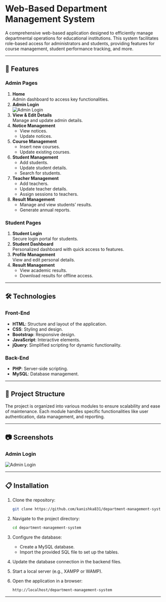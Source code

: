 # Web-Based Department Management System  

A comprehensive web-based application designed to efficiently manage departmental operations for educational institutions. This system facilitates role-based access for administrators and students, providing features for course management, student performance tracking, and more.  

---

## 🚀 Features  

### Admin Pages  
1. **Home**  
   Admin dashboard to access key functionalities.  
2. **Admin Login**  
   ![Admin Login](https://github.com/kanishka831/department-management-system/assets/156570435/2939182d-8dd1-4759-bfe0-02fbe2ea6d95)  
3. **View & Edit Details**  
   Manage and update admin details.  
4. **Notice Management**  
   - View notices.  
   - Update notices.  
5. **Course Management**  
   - Insert new courses.  
   - Update existing courses.  
6. **Student Management**  
   - Add students.  
   - Update student details.  
   - Search for students.  
7. **Teacher Management**  
   - Add teachers.  
   - Update teacher details.  
   - Assign sessions to teachers.  
8. **Result Management**  
   - Manage and view students’ results.  
   - Generate annual reports.  

### Student Pages  
1. **Student Login**  
   Secure login portal for students.  
2. **Student Dashboard**  
   Personalized dashboard with quick access to features.  
3. **Profile Management**  
   View and edit personal details.  
4. **Result Management**  
   - View academic results.  
   - Download results for offline access.  

---

## 🛠️ Technologies  

### Front-End  
- **HTML**: Structure and layout of the application.  
- **CSS**: Styling and design.  
- **Bootstrap**: Responsive design.  
- **JavaScript**: Interactive elements.  
- **jQuery**: Simplified scripting for dynamic functionality.  

### Back-End  
- **PHP**: Server-side scripting.  
- **MySQL**: Database management.  

---

## 📂 Project Structure  

The project is organized into various modules to ensure scalability and ease of maintenance. Each module handles specific functionalities like user authentication, data management, and reporting.  

---

## 📷 Screenshots  

### Admin Login  
![Admin Login](https://github.com/kanishka831/department-management-system/assets/156570435/2939182d-8dd1-4759-bfe0-02fbe2ea6d95)  

---

## 📋 Installation  

1. Clone the repository:  
   ```bash  
   git clone https://github.com/kanishka831/department-management-system.git  
   ```  
2. Navigate to the project directory:  
   ```bash  
   cd department-management-system  
   ```  
3. Configure the database:  
   - Create a MySQL database.  
   - Import the provided SQL file to set up the tables.  

4. Update the database connection in the backend files.  

5. Start a local server (e.g., XAMPP or WAMP).  

6. Open the application in a browser:  
   ```  
   http://localhost/department-management-system  
   ```  

---